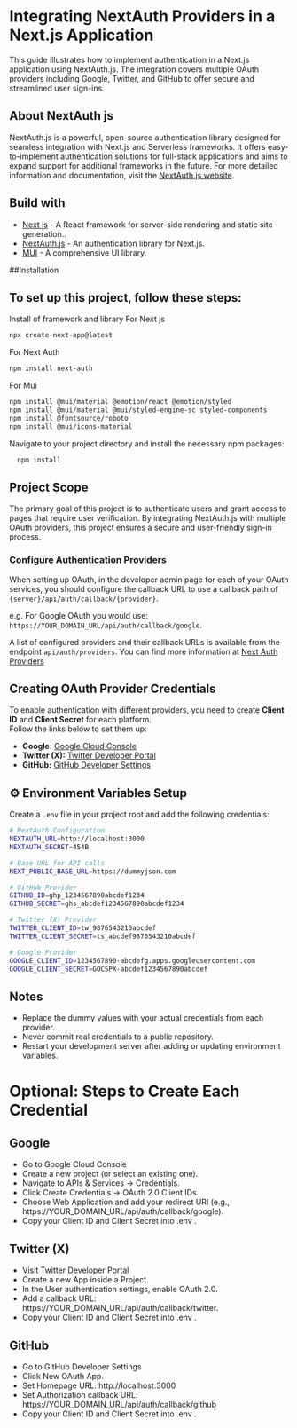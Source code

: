 # Integrating NextAuth Providers in a Next.js Application
This guide illustrates how to implement authentication in a Next.js application using NextAuth.js. The integration covers multiple OAuth providers including Google, Twitter, and GitHub to offer secure and streamlined user sign-ins.

## About NextAuth js
NextAuth.js is a powerful, open-source authentication library designed for seamless integration with Next.js and Serverless frameworks. It offers easy-to-implement authentication solutions for full-stack applications and aims to expand support for additional frameworks in the future.
For more detailed information and documentation, visit the [NextAuth.js website](https://next-auth.js.org/).

## Build with
* [Next js](https://nextjs.org/) - A React framework for server-side rendering and static site generation..
* [NextAuth.js](https://next-auth.js.org/) - An authentication library for Next.js.
* [MUI](https://mui.com/) - A comprehensive UI library.

##Installation
## To set up this project, follow these steps:
Install of framework and library
For Next js 
```bash 
npx create-next-app@latest
```
For Next Auth 
```bash 
npm install next-auth
```
For Mui 
```bash
npm install @mui/material @emotion/react @emotion/styled
npm install @mui/material @mui/styled-engine-sc styled-components
npm install @fontsource/roboto
npm install @mui/icons-material
```

Navigate to your project directory and install the necessary npm packages:

```bash
  npm install 
```

## Project Scope
The primary goal of this project is to authenticate users and grant access to pages that require user verification. By integrating NextAuth.js with multiple OAuth providers, this project ensures a secure and user-friendly sign-in process.

### Configure Authentication Providers
When setting up OAuth, in the developer admin page for each of your OAuth services, you should configure the callback URL to use a callback path of `{server}/api/auth/callback/{provider}`.

 e.g. For Google OAuth you would use: `https://YOUR_DOMAIN_URL/api/auth/callback/google`.
 
A list of configured providers and their callback URLs is available from the endpoint `api/auth/providers`. 
You can find more information at [Next Auth Providers](https://next-auth.js.org/v3/configuration/providers)

## Creating OAuth Provider Credentials

To enable authentication with different providers, you need to create **Client ID** and **Client Secret** for each platform.  
Follow the links below to set them up:

- **Google:** [Google Cloud Console](https://console.cloud.google.com/)  
- **Twitter (X):** [Twitter Developer Portal](https://developer.twitter.com/en/portal/projects)  
- **GitHub:** [GitHub Developer Settings](https://github.com/settings/developers)


## ⚙️ Environment Variables Setup

Create a `.env` file in your project root and add the following credentials:

```bash
# NextAuth Configuration
NEXTAUTH_URL=http://localhost:3000
NEXTAUTH_SECRET=454B

# Base URL for API calls
NEXT_PUBLIC_BASE_URL=https://dummyjson.com

# GitHub Provider
GITHUB_ID=ghp_1234567890abcdef1234
GITHUB_SECRET=ghs_abcdef1234567890abcdef1234

# Twitter (X) Provider
TWITTER_CLIENT_ID=tw_9876543210abcdef
TWITTER_CLIENT_SECRET=ts_abcdef9876543210abcdef

# Google Provider
GOOGLE_CLIENT_ID=1234567890-abcdefg.apps.googleusercontent.com
GOOGLE_CLIENT_SECRET=GOCSPX-abcdef1234567890abcdef
```
## Notes
  * Replace the dummy values with your actual credentials from each provider.
  * Never commit real credentials to a public repository.
  * Restart your development server after adding or updating environment variables.

#  Optional: Steps to Create Each Credential
##  Google
  * Go to Google Cloud Console
  * Create a new project (or select an existing one).
  * Navigate to APIs & Services → Credentials.
  * Click Create Credentials → OAuth 2.0 Client IDs.
  * Choose Web Application and add your redirect URI (e.g., https://YOUR_DOMAIN_URL/api/auth/callback/google).
  * Copy your Client ID and Client Secret into .env .
## Twitter (X)
 * Visit Twitter Developer Portal
 * Create a new App inside a Project.
 * In the User authentication settings, enable OAuth 2.0.
 * Add a callback URL: https://YOUR_DOMAIN_URL/api/auth/callback/twitter.
 * Copy your Client ID and Client Secret into .env .

## GitHub
 * Go to GitHub Developer Settings
 * Click New OAuth App.
 * Set Homepage URL: http://localhost:3000
 * Set Authorization callback URL: https://YOUR_DOMAIN_URL/api/auth/callback/github
 * Copy your Client ID and Client Secret into .env .

